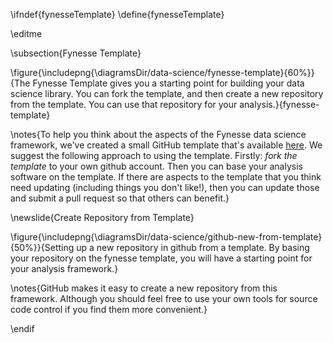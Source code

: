 \ifndef{fynesseTemplate}
\define{fynesseTemplate}

\editme

\subsection{Fynesse Template}

\figure{\includepng{\diagramsDir/data-science/fynesse-template}{60%}}{The Fynesse Template gives you a starting point for building your data science library. You can fork the template, and then create a new repository from the template. You can use that repository for your analysis.}{fynesse-template}


\notes{To help you think about the aspects of the Fynesse data science framework, we've created a small GitHub template that's available [here](https://github.com/lawrennd/fynesse_template). We suggest the following approach to using the template. Firstly: *fork the template* to your own github account. Then you can base your analysis software on the template. If there are aspects to the template that you think need updating (including things you don't like!), then you can update those and submit a pull request so that others can benefit.}

\newslide{Create Repository from Template}

\figure{\includepng{\diagramsDir/data-science/github-new-from-template}{50%}}{Setting up a new repository in github from a template. By basing your repository on the fynesse template, you will have a starting point for your analysis framework.}

\notes{GitHub makes it easy to create a new repository from this framework. Although you should feel free to use your own tools for source code control if you find them more convenient.}

\endif
